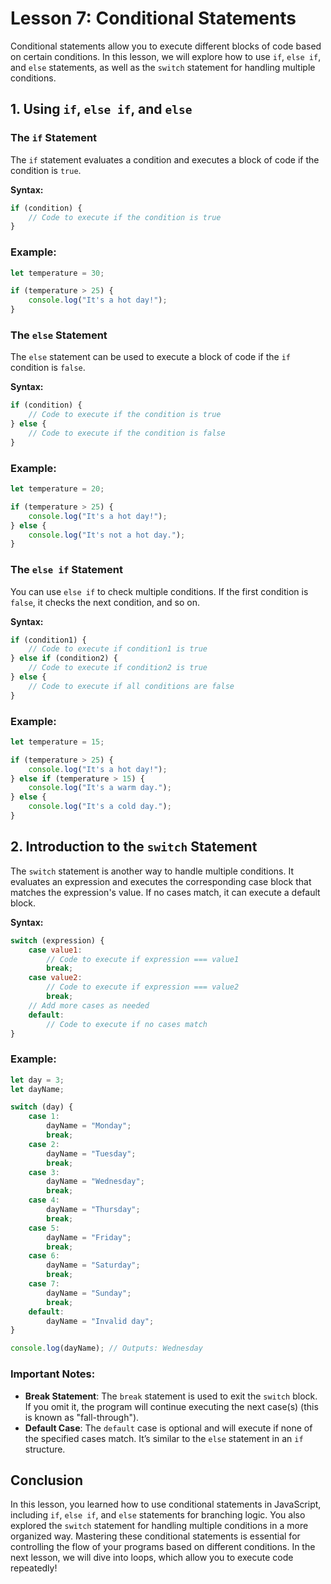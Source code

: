# Lesson 7: Conditional Statements

Conditional statements allow you to execute different blocks of code based on certain conditions. In this lesson, we will explore how to use `if`, `else if`, and `else` statements, as well as the `switch` statement for handling multiple conditions.

## 1. Using `if`, `else if`, and `else`

### The `if` Statement

The `if` statement evaluates a condition and executes a block of code if the condition is `true`.

**Syntax:**
```javascript
if (condition) {
    // Code to execute if the condition is true
}
```

### Example:
```javascript
let temperature = 30;

if (temperature > 25) {
    console.log("It's a hot day!");
}
```

### The `else` Statement

The `else` statement can be used to execute a block of code if the `if` condition is `false`.

**Syntax:**
```javascript
if (condition) {
    // Code to execute if the condition is true
} else {
    // Code to execute if the condition is false
}
```

### Example:
```javascript
let temperature = 20;

if (temperature > 25) {
    console.log("It's a hot day!");
} else {
    console.log("It's not a hot day.");
}
```

### The `else if` Statement

You can use `else if` to check multiple conditions. If the first condition is `false`, it checks the next condition, and so on.

**Syntax:**
```javascript
if (condition1) {
    // Code to execute if condition1 is true
} else if (condition2) {
    // Code to execute if condition2 is true
} else {
    // Code to execute if all conditions are false
}
```

### Example:
```javascript
let temperature = 15;

if (temperature > 25) {
    console.log("It's a hot day!");
} else if (temperature > 15) {
    console.log("It's a warm day.");
} else {
    console.log("It's a cold day.");
}
```

## 2. Introduction to the `switch` Statement

The `switch` statement is another way to handle multiple conditions. It evaluates an expression and executes the corresponding case block that matches the expression's value. If no cases match, it can execute a default block.

**Syntax:**
```javascript
switch (expression) {
    case value1:
        // Code to execute if expression === value1
        break;
    case value2:
        // Code to execute if expression === value2
        break;
    // Add more cases as needed
    default:
        // Code to execute if no cases match
}
```

### Example:
```javascript
let day = 3;
let dayName;

switch (day) {
    case 1:
        dayName = "Monday";
        break;
    case 2:
        dayName = "Tuesday";
        break;
    case 3:
        dayName = "Wednesday";
        break;
    case 4:
        dayName = "Thursday";
        break;
    case 5:
        dayName = "Friday";
        break;
    case 6:
        dayName = "Saturday";
        break;
    case 7:
        dayName = "Sunday";
        break;
    default:
        dayName = "Invalid day";
}

console.log(dayName); // Outputs: Wednesday
```

### Important Notes:
- **Break Statement**: The `break` statement is used to exit the `switch` block. If you omit it, the program will continue executing the next case(s) (this is known as "fall-through").
- **Default Case**: The `default` case is optional and will execute if none of the specified cases match. It’s similar to the `else` statement in an `if` structure.

## Conclusion

In this lesson, you learned how to use conditional statements in JavaScript, including `if`, `else if`, and `else` statements for branching logic. You also explored the `switch` statement for handling multiple conditions in a more organized way. Mastering these conditional statements is essential for controlling the flow of your programs based on different conditions. In the next lesson, we will dive into loops, which allow you to execute code repeatedly!